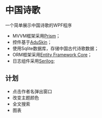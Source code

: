 ﻿# 中国诗歌
一个简单展示中国诗歌的WPF程序

* MVVM框架采用[Prism](https://github.com/PrismLibrary/Prism)；
* 控件基于[AduSkin](https://github.com/aduskin/AduSkin)；
* 使用Sqlite数据库，存储中国古代诗歌数据；
* ORM框架采用[Entity Framework Core](https://github.com/dotnet/efcore)；
* 日志组件采用[Serilog](https://github.com/serilog/serilog);

## 计划

* 点击作者名弹出窗口
* 改变主题颜色
* 全文搜索
* 图表